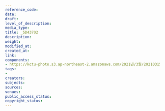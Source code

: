 ```yaml
---
reference_code: 
date: 
draft: 
level_of_description: 
media_type: 
title: _5D43702
description: 
weight: 
modified_at: 
created_at: 
link: 
components:
- https://kctu-photo.s3.ap-northeast-2.amazonaws.com/2021년/3월/20210315_'거침없는+민주노총!+110만의+총파업'+2021년+민주노총+투쟁선포+기자회견/_5D43702.jpg
tags:
- 
creators: 
subjects: 
sources: 
venues: 
public_access_status: 
copyright_status: 
---
```

